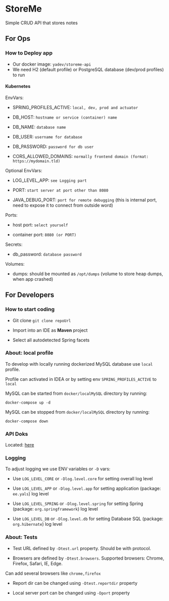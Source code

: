 # StoreMe
Simple CRUD API that stores notes

## For Ops
### How to Deploy app

* Our docker image: `yadev/storeme-api`
* We need H2 (default profile) or PostgreSQL database (dev/prod profiles) to run

#### Kubernetes

EnvVars: 

* SPRING_PROFILES_ACTIVE: `local, dev, prod and actuator`

* DB_HOST: `hostname or service (container) name`

* DB_NAME: `database name`

* DB_USER: `username for database`

* DB_PASSWORD: `password for db user`

* CORS_ALLOWED_DOMAINS: `normally frontend domain (format: https://mydomain.tld)`

Optional EnvVars: 

* LOG_LEVEL_APP: `see Logging part`

* PORT: `start server at port other than 8080 `

* JAVA_DEBUG_PORT: `port for remote debugging` (this is internal port, need to expose it to connect from outside word)

Ports: 

* host port: `select yourself`

* container port: `8080 (or PORT)`

Secrets:

* db_password: `database password`

Volumes:

* dumps: should be mounted as `/opt/dumps` (volume to store heap dumps, when app crashed)

## For Developers
### How to start coding

* Git clone ``` git clone repoUrl ```

* Import into an IDE as **Maven** project

* Select all autodetected Spring facets

### About: local profile
To develop with locally running dockerized MySQL database use `local` profile.

Profile can activated in IDEA or by setting env `SPRING_PROFILES_ACTIVE` to `local`

MySQL can be started from `docker/localMySQL` directory by running:

```shell script
docker-compose up -d
``` 

MySQL can be stopped from `docker/localMySQL` directory by running:

```shell script
docker-compose down
```

### API Doks
Located: [here](http://localhost:8080/api.html)

### Logging
To adjust logging we use ENV variables or `-D` vars: 

* Use `LOG_LEVEL_CORE` or `-Dlog.level.core` for setting overall log level

* Use `LOG_LEVEL_APP` or `-Dlog.level.app` for setting application (package: `ee.yals`) log level

* Use `LOG_LEVEL_SPRING` or `-Dlog.level.spring` for setting Spring (package: `org.springframework`) log level

* Use `LOG_LEVEL_DB` or `-Dlog.level.db` for setting Database SQL (package: `org.hibernate`) log level

### About: Tests
* Test URL defined by `-Dtest.url` property. Should be with protocol.
  
* Browsers are defined by `-Dtest.browsers`. Supported browsers: Chrome, Firefox, Safari, IE, Edge. 

Can add several browsers like `chrome,firefox`

* Report dir can be changed using `-Dtest.reportdir` property

* Local server port can be changed using `-Dport` property

